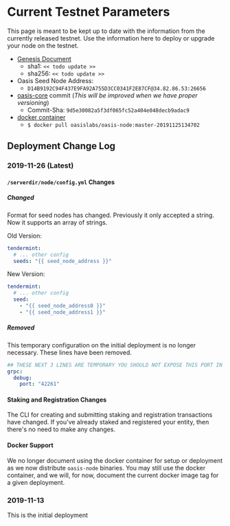 # Current Testnet Parameters

This page is meant to be kept up to date with the information from the currently
released testnet. Use the information here to deploy or upgrade your node on the
testnet.

* [Genesis Document](https://github.com/oasislabs/public-testnet-artifacts/releases/download/2019-11-26/genesis.json)
    * sha1: `<< todo update >>`
    * sha256: `<< todo update >>`
* Oasis Seed Node Address:
  * `D14B9192C94F437E9FA92A755D3CC0341F2E87CF@34.82.86.53:26656`
* [oasis-core](https://github.com/oasislabs/oasis-core) commit (_This will be
  improved when we have proper versioning_)
  * Commit-Sha: `9d5e30082a5f3df065fc52a404e048decb9adac9`
* [docker container](https://hub.docker.com/layers/oasislabs/oasis-node/master-20191125134702/images/sha256-4e35b3bb8d9116cfcd6ff7d4f3d84e0753f7f441b48dad6d2129eb32897a3f9b)
    * `$ docker pull oasislabs/oasis-node:master-20191125134702`

## Deployment Change Log

### 2019-11-26 (Latest)

#### `/serverdir/node/config.yml` Changes

##### Changed

Format for seed nodes has changed. Previously it only accepted a string. Now it
supports an array of strings.

Old Version:

```yaml
tendermint:
  # ... other config
  seeds: "{{ seed_node_address }}"
```

New Version:

```yaml
tendermint:
  # ... other config
  seed:
    - "{{ seed_node_address0 }}"
    - "{{ seed_node_address1 }}"
```

##### Removed

This temporary configuration on the initial deployment is no longer necessary.
These lines have been removed.

```yaml
## THESE NEXT 3 LINES ARE TEMPORARY YOU SHOULD NOT EXPOSE THIS PORT IN ANY WAY
grpc:
  debug:
    port: "42261"
```

#### Staking and Registration Changes

The CLI for creating and submitting staking and registration transactions have
changed. If you've already staked and registered your entity, then there's no
need to make any changes.

#### Docker Support

We no longer document using the docker container for setup or deployment as we
now distribute `oasis-node` binaries. You may still use the docker container,
and we will, for now, document the current docker image tag for a given
deployment.

### 2019-11-13

This is the initial deployment
